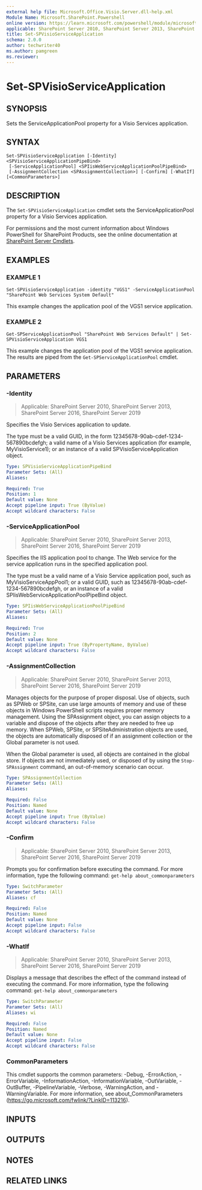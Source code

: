 ```yaml
---
external help file: Microsoft.Office.Visio.Server.dll-help.xml
Module Name: Microsoft.SharePoint.Powershell
online version: https://learn.microsoft.com/powershell/module/microsoft.sharepoint.powershell/set-spvisioserviceapplication
applicable: SharePoint Server 2010, SharePoint Server 2013, SharePoint Server 2016, SharePoint Server 2019
title: Set-SPVisioServiceApplication
schema: 2.0.0
author: techwriter40
ms.author: pamgreen
ms.reviewer:
---
```


# Set-SPVisioServiceApplication

## SYNOPSIS
Sets the ServiceApplicationPool property for a Visio Services application.

## SYNTAX

```
Set-SPVisioServiceApplication [-Identity] <SPVisioServiceApplicationPipeBind>
 [-ServiceApplicationPool] <SPIisWebServiceApplicationPoolPipeBind>
 [-AssignmentCollection <SPAssignmentCollection>] [-Confirm] [-WhatIf] [<CommonParameters>]
```

## DESCRIPTION
The `Set-SPVisioServiceApplication` cmdlet sets the ServiceApplicationPool property for a Visio Services application.

For permissions and the most current information about Windows PowerShell for SharePoint Products, see the online documentation at [SharePoint Server Cmdlets](https://learn.microsoft.com/powershell/sharepoint/sharepoint-server/sharepoint-server-cmdlets).

## EXAMPLES

### EXAMPLE 1
```
Set-SPVisioServiceApplication -identity "VGS1" -ServiceApplicationPool "SharePoint Web Services System Default"
```

This example changes the application pool of the VGS1 service application.

### EXAMPLE 2
```
Get-SPServiceApplicationPool "SharePoint Web Services Default" | Set-SPVisioServiceApplication VGS1
```

This example changes the application pool of the VGS1 service application.
The results are piped from the `Get-SPServiceApplicationPool` cmdlet.

## PARAMETERS

### -Identity

> Applicable: SharePoint Server 2010, SharePoint Server 2013, SharePoint Server 2016, SharePoint Server 2019

Specifies the Visio Services application to update.

The type must be a valid GUID, in the form 12345678-90ab-cdef-1234-567890bcdefgh; a valid name of a Visio Services application (for example, MyVisioService1); or an instance of a valid SPVisioServiceApplication object.

```yaml
Type: SPVisioServiceApplicationPipeBind
Parameter Sets: (All)
Aliases:

Required: True
Position: 1
Default value: None
Accept pipeline input: True (ByValue)
Accept wildcard characters: False
```

### -ServiceApplicationPool

> Applicable: SharePoint Server 2010, SharePoint Server 2013, SharePoint Server 2016, SharePoint Server 2019

Specifies the IIS application pool to change.
The Web service for the service application runs in the specified application pool.

The type must be a valid name of a Visio Service application pool, such as MyVisioServiceAppPool1; or a valid GUID, such as 12345678-90ab-cdef-1234-567890bcdefgh, or an instance of a valid SPIisWebServiceApplicationPoolPipeBind object.

```yaml
Type: SPIisWebServiceApplicationPoolPipeBind
Parameter Sets: (All)
Aliases:

Required: True
Position: 2
Default value: None
Accept pipeline input: True (ByPropertyName, ByValue)
Accept wildcard characters: False
```

### -AssignmentCollection

> Applicable: SharePoint Server 2010, SharePoint Server 2013, SharePoint Server 2016, SharePoint Server 2019

Manages objects for the purpose of proper disposal.
Use of objects, such as SPWeb or SPSite, can use large amounts of memory and use of these objects in Windows PowerShell scripts requires proper memory management.
Using the SPAssignment object, you can assign objects to a variable and dispose of the objects after they are needed to free up memory.
When SPWeb, SPSite, or SPSiteAdministration objects are used, the objects are automatically disposed of if an assignment collection or the Global parameter is not used.

When the Global parameter is used, all objects are contained in the global store.
If objects are not immediately used, or disposed of by using the `Stop-SPAssignment` command, an out-of-memory scenario can occur.

```yaml
Type: SPAssignmentCollection
Parameter Sets: (All)
Aliases:

Required: False
Position: Named
Default value: None
Accept pipeline input: True (ByValue)
Accept wildcard characters: False
```

### -Confirm

> Applicable: SharePoint Server 2010, SharePoint Server 2013, SharePoint Server 2016, SharePoint Server 2019

Prompts you for confirmation before executing the command.
For more information, type the following command: `get-help about_commonparameters`

```yaml
Type: SwitchParameter
Parameter Sets: (All)
Aliases: cf

Required: False
Position: Named
Default value: None
Accept pipeline input: False
Accept wildcard characters: False
```

### -WhatIf

> Applicable: SharePoint Server 2010, SharePoint Server 2013, SharePoint Server 2016, SharePoint Server 2019

Displays a message that describes the effect of the command instead of executing the command.
For more information, type the following command: `get-help about_commonparameters`

```yaml
Type: SwitchParameter
Parameter Sets: (All)
Aliases: wi

Required: False
Position: Named
Default value: None
Accept pipeline input: False
Accept wildcard characters: False
```

### CommonParameters
This cmdlet supports the common parameters: -Debug, -ErrorAction, -ErrorVariable, -InformationAction, -InformationVariable, -OutVariable, -OutBuffer, -PipelineVariable, -Verbose, -WarningAction, and -WarningVariable. For more information, see about_CommonParameters (https://go.microsoft.com/fwlink/?LinkID=113216).

## INPUTS

## OUTPUTS

## NOTES

## RELATED LINKS
